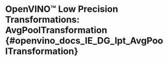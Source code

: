 # OpenVINO™ Low Precision Transformations: AvgPoolTransformation {#openvino_docs_IE_DG_lpt_AvgPoolTransformation}
